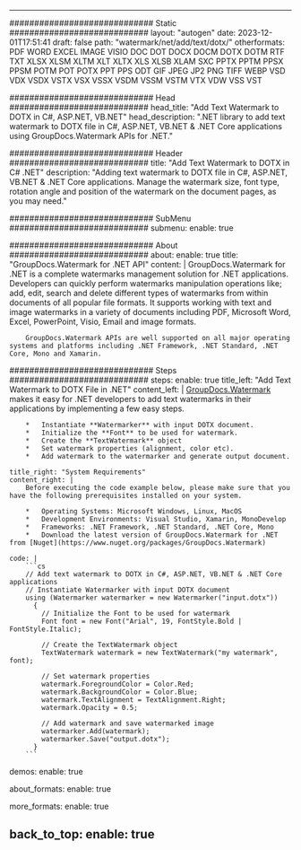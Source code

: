 
---
############################# Static ############################
layout: "autogen"
date: 2023-12-01T17:51:41
draft: false
path: "watermark/net/add/text/dotx/"
otherformats: PDF WORD EXCEL IMAGE VISIO DOC DOT DOCX DOCM DOTX DOTM RTF TXT XLSX XLSM XLTM XLT XLTX XLS XLSB XLAM SXC PPTX PPTM PPSX PPSM POTM POT POTX PPT PPS ODT GIF JPEG JP2 PNG TIFF WEBP VSD VDX VSDX VSTX VSX VSSX VSDM VSSM VSTM VTX VDW VSS VST

############################# Head ############################
head_title: "Add Text Watermark to DOTX in C#, ASP.NET, VB.NET"
head_description: ".NET library to add text watermark to DOTX file in C#, ASP.NET, VB.NET & .NET Core applications using GroupDocs.Watermark APIs for .NET."

############################# Header ############################
title: "Add Text Watermark to DOTX in C# .NET"
description: "Adding text watermark to DOTX file in C#, ASP.NET, VB.NET & .NET Core applications. Manage the watermark size, font type, rotation angle and position of the watermark on the document pages, as you may need."

############################# SubMenu ############################
submenu:
    enable: true

############################# About ############################
about:
    enable: true
    title: "GroupDocs.Watermark for .NET API"
    content: |
        GroupDocs.Watermark for .NET is a complete watermarks management solution for .NET applications. Developers can quickly perform watermarks manipulation operations like; add, edit, search and delete different types of watermarks from within documents of all popular file formats. It supports working with text and image watermarks in a variety of documents including PDF, Microsoft Word, Excel, PowerPoint, Visio, Email and image formats.
        
        GroupDocs.Watermark APIs are well supported on all major operating systems and platforms including .NET Framework, .NET Standard, .NET Core, Mono and Xamarin.

############################# Steps ############################
steps:
    enable: true
    title_left: "Add Text Watermark to DOTX File in .NET"
    content_left: |
        [GroupDocs.Watermark](https://products.groupdocs.com/watermark/net/) makes it easy for .NET developers to add text watermarks in their applications by implementing a few easy steps.

        *   Instantiate **Watermarker** with input DOTX document.
        *   Initialize the **Font** to be used for watermark.
        *   Create the **TextWatermark** object
        *   Set watermark properties (alignment, color etc).
        *   Add watermark to the watermarker and generate output document.
        
    title_right: "System Requirements"
    content_right: |
        Before executing the code example below, please make sure that you have the following prerequisites installed on your system.

        *   Operating Systems: Microsoft Windows, Linux, MacOS
        *   Development Environments: Visual Studio, Xamarin, MonoDevelop
        *   Frameworks: .NET Framework, .NET Standard, .NET Core, Mono
        *   Download the latest version of GroupDocs.Watermark for .NET from [Nuget](https://www.nuget.org/packages/GroupDocs.Watermark)
        
    code: |
        ```cs
        // Add text watermark to DOTX in C#, ASP.NET, VB.NET & .NET Core applications
        // Instantiate Watermarker with input DOTX document
        using (Watermarker watermarker = new Watermarker("input.dotx"))
          {
            // Initialize the Font to be used for watermark
            Font font = new Font("Arial", 19, FontStyle.Bold | FontStyle.Italic);
            
            // Create the TextWatermark object
            TextWatermark watermark = new TextWatermark("my watermark", font);

            // Set watermark properties
            watermark.ForegroundColor = Color.Red;
            watermark.BackgroundColor = Color.Blue;
            watermark.TextAlignment = TextAlignment.Right;
            watermark.Opacity = 0.5;

            // Add watermark and save watermarked image
            watermarker.Add(watermark);
            watermarker.Save("output.dotx");
          }
        ```      

demos:
    enable: true
        

about_formats:
    enable: true


more_formats:
    enable: true


back_to_top:
    enable: true
---